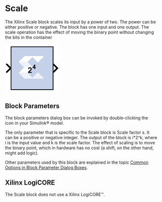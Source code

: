 # Scale

The Xilinx Scale block scales its input by a power of two. The power can
be either positive or negative. The block has one input and one output.
The scale operation has the effect of moving the binary point without
changing the bits in the container

![](./Images/lwy1555437356206.png)

## Block Parameters

The block parameters dialog box can be invoked by double-clicking the
icon in your Simulink® model.

The only parameter that is specific to the Scale block is Scale factor
s. It can be a positive or negative integer. The output of the block is
i\*2^k, where i is the input value and k is the scale factor. The effect
of scaling is to move the binary point, which in hardware has no cost (a
shift, on the other hand, might add logic).

Other parameters used by this block are explained in the topic [Common
Options in Block Parameter Dialog
Boxes](common-options-in-block-parameter-dialog-boxes-aa1032308.html).

## Xilinx LogiCORE

The Scale block does not use a Xilinx LogiCORE™.
